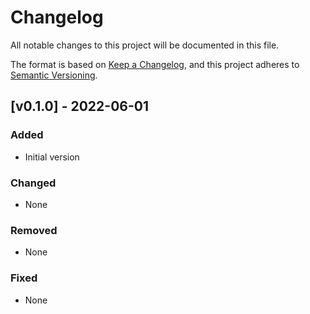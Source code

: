 # Changelog

All notable changes to this project will be documented in this file.

The format is based on [Keep a Changelog](https://keepachangelog.com/en/1.0.0/),
and this project adheres to [Semantic Versioning](https://semver.org/spec/v2.0.0.html).

## \[v0.1.0] - 2022-06-01

### Added

-   Initial version

### Changed

-   None

### Removed

-   None

### Fixed

-   None
